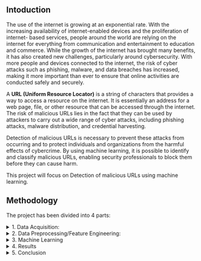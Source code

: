 ## Intoduction
The use of the internet is growing at an exponential rate. With the increasing availability of internet-enabled devices and the proliferation of internet- based services, people around the world are relying on the internet for everything from communication and entertainment to education and commerce. While the growth of the internet has brought many benefits, it has also created new challenges, particularly around cybersecurity. With more people and devices connected to the internet, the risk of cyber attacks such as phishing, malware, and data breaches has increased, making it more important than ever to ensure that online activities are conducted safely and securely.

A **URL (Uniform Resource Locator)** is a string of characters that provides a way to access a resource on the internet. It is essentially an address for a web page, file, or other resource that can be accessed through the internet. The risk of malicious URLs lies in the fact that they can be used by attackers to carry out a wide range of cyber attacks, including phishing attacks, malware distribution, and credential harvesting.

Detection of malicious URLs is necessary to prevent these attacks from occurring and to protect individuals and organizations from the harmful effects of cybercrime. By using machine learning, it is possible to identify and classify malicious URLs, enabling security professionals to block them before they can cause harm.

This project will focus on Detection of malicious URLs using machine learning.

## Methodology
The project has been divided into 4 parts:
<details>
  <summary> 1. Data Acquisition: </summary>

The source of the dataset is https://www.kaggle.com/datasets/sid321axn/malicious-urls-dataset?resource=download
This file consists of 651,191 URLs, out of which 428103 benign or safe URLs, 96457 defacement URLs, 94111 phishing URLs, and 32520 malware URLs. It has two columns comprising of url and a type which signifies the class of maliciousness.

    * Defacement URLs are URLs of websites that have been hacked and their content has been replaced or modified by the hacker.
    
    * Phishing URLs are malicious websites that are designed to deceive users into giving sensitive information.
    
    * Malware URLs are URLs that host or distribute malware, which refers to malicious software designed to harm or exploit computer systems. Malware can include viruses, Trojans, ransomware, spyware, and other types of harmful software. 
</details>

<details>
  <summary> 2. Data Preprocessing/Feature Engineering: </summary>
  The success of any ML model depends on the quality of training data and the quality of features fed into the model. Certain features must be available to analysts in order to create proactive models to identify malicious URLs. Simple URL strings can be used to extract these features, which can be lexical, content, or network. In this project, only lexical features are being used. 
  
  The lexical features include the elements of the URL string. They are determined by how the URL looks or seems different in users’ eyes and the URL’s textual properties. These include statistical properties such as the length of the URL, length of the domain, number of special characters, and number of digits in the URL.
  
* contains_ip_address: Generally cyber attackers use an IP address in place of the domain name to hide the identity of the website. this feature will check whether the URL has IP address or not.
* abnormal_url: This feature can be extracted from the WHOIS database. For a legitimate website, identity is typically part of its URL.
* google_index: In this feature, we check whether the URL is indexed in google search console or not.
* Count . : The phishing or malware websites generally use more than two sub-domains in the URL. Each domain is separated by dot (.). If any URL contains more than three dots(.), then it increases the probability of a malicious site.
* Count-www: Generally most of the safe websites have one www in its URL. This feature helps in detecting malicious websites if the URL has no or more than one www in its URL.
* count@: The presence of the “@” symbol in the URL ignores everything previous to it.
* Count_dir: The presence of multiple directories in the URL generally indicates suspicious websites.
* Count_embed_domain: The number of the embedded domains can be helpful in detecting malicious URLs. It can be done by checking the occurrence of “//” in the URL.
* Suspicious words in URL: Malicious URLs generally contain suspicious words in the URL such as PayPal, login, sign in, bank, account, update, bonus, service, ebayisapi, token, etc. We have found the presence of such frequently occurring suspicious words in the URL as a binary variable i.e., whether such words present in the URL or not.
* Short_url: This feature is created to identify whether the URL uses URL shortening services like bit. \ly, goo.gl, go2l.ink, etc.
* Count_https: Generally malicious URLs do not use HTTPS protocols as it generally requires user credentials and ensures that the website is safe for transactions. So, the presence or absence of HTTPS protocol in the URL is an important feature.
* Count_http: Most of the time, phishing or malicious websites have more than one HTTP in their URL whereas safe sites have only one HTTP.
* Count%: As we know URLs cannot contain spaces. URL encoding normally replaces spaces with symbol (%). Safe sites generally contain less number of spaces whereas malicious websites generally contain more spaces in their URL hence more number of %.
* Count?: The presence of symbol (?) in URL denotes a query string that contains the data to be passed to the server. More number of ? in URL definitely indicates suspicious URL.
* Count-: Phishers or cybercriminals generally add dashes(-) in prefix or suffix of the brand name so that it looks genuine URL.
* Count=: Presence of equal to (=) in URL indicates passing of variable values from one form page t another. It is considered as riskier in URL as anyone can change the values to modify the page.
* url_length: Attackers generally use long URLs to hide the domain name. We found the average length of a safe URL is 74.
* hostname_length: The length of the hostname is also an important feature for detecting malicious URLs.
* First directory length: This feature helps in determining the length of the first directory in the URL. So looking for the first ‘/’ and counting the length of the URL up to this point helps in finding the first directory length of the URL. For accessing directory level information we need to install python library TLD. You can check this link for installing TLD.
* Length of top-level domains: A top-level domain (TLD) is one of the domains at the highest level in the hierarchical Domain Name System of the Internet. For example, in the domain name www.example.com, the top-level domain is com. So, the length of TLD is also important in identifying malicious URLs. As most of the URLs have .com extension. TLDs in the range from 2 to 3 generally indicate safe URLs.
* Count_digits: The presence of digits in URL generally indicate suspicious URLs. Safe URLs generally do not have digits so counting the number of digits in URL is an important feature for detecting malicious URLs.
* Count_letters: The number of letters in the URL also plays a significant role in identifying malicious URLs. As attackers try to increase the length of the URL to hide the domain name and this is generally done by increasing the number of letters and digits in the URL.

  
</details>

<details>
  <summary> 3. Machine Learning </summary>
The machine learning model used in this project is SVM, Random Forest and XGBoost.
  
SVM stands for Support Vector Machine, a type of machine learning algorithm used for classification and regression analysis. It works by finding the best hyperplane that separates data points of different classes in a high-dimensional space.

Random Forest which is a machine-learning algorithm used for classification, regression, and other tasks. It is an ensemble learning method that works by combining multiple decision trees to make predictions. It is resistant to overfitting, and performs well on complex datasets.

XGBoost which stands for eXtreme Gradient Boosting, and it is a popular machine learning algorithm used for supervised learning tasks, such as classification and regression. XGBoost is an ensemble method that combines multiple weak prediction models, such as decision trees, to create a stronger and more accurate model. XGBoost works by iteratively training new models that correct the errors of the previous models. During each iteration, the algorithm evaluates the gradient of the loss function with respect to the current model's predictions and uses this information to update the model's parameters. This process is called gradient boosting.


</details>

<details>
  <summary> 4. Results </summary>
Evaluation Metric: Accuracy (the percentage of correct decisions among all correct samples)
  
  The accuracy obtained from the models are: 
  
  SVM Accuracy: 95.73%
  Random Forest Accuracy: 99.18%
  XGBoost Accuracy: 97.92%
 
</details>

<details>
  <summary> 5. Conclusion </summary>


  The Random Forest algorithm has proven to be effective in detecting malicious URLs in the current dataset. However, there is always room for improvement. By introducing network features, we can gain a better understanding of the URLs' behavior and potentially improve the classification accuracy. Additionally, using a larger dataset can provide more data points for the model to learn from and may lead to improved performance. Embedding the model in applications for easy interface can also automate the detection process, making it more efficient and scalable for real-time monitoring. However, it is important to fine-tune the model's hyperparameters and carefully evaluate its performance on the new dataset to ensure that any new features added are relevant and informative for the classification task.

</details>






